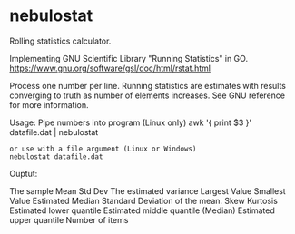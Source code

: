 # nebulostat

Rolling statistics calculator.

Implementing GNU Scientific Library "Running Statistics" in GO. https://www.gnu.org/software/gsl/doc/html/rstat.html

Process one number per line. Running statistics are estimates with results converging to truth as number of elements increases. See GNU reference for more information.

Usage: Pipe numbers into program (Linux only)
    awk '{ print $3 }' datafile.dat | nebulostat

    or use with a file argument (Linux or Windows)
    nebulostat datafile.dat

Ouptut:

The sample Mean
Std Dev
The estimated variance
Largest Value
Smallest Value
Estimated Median
Standard Deviation of the mean.
Skew
Kurtosis
Estimated lower quantile
Estimated middle quantile (Median)
Estimated upper quantile
Number of items